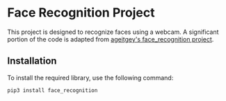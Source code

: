 # Face Recognition Project

This project is designed to recognize faces using a webcam. A significant portion of the code is adapted from [ageitgey's face_recognition project](https://github.com/ageitgey/face_recognition).

## Installation

To install the required library, use the following command:

```bash
pip3 install face_recognition
